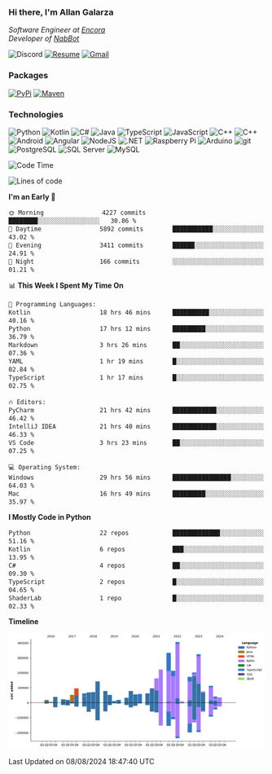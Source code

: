 ### Hi there, I'm Allan Galarza
*Software Engineer at [Encora](https://encora.com)*  
*Developer of [NabBot](https://nabbot.xyz)*

![Discord](https://img.shields.io/badge/galarzaa-5865F2?logo=discord&style=flat-square&logoColor=white)
[![Resume](https://img.shields.io/badge/Resume-000000?logo=github&style=flat-square&logoColor=white)](https://galarzaa90.github.io)
[![Gmail](https://img.shields.io/badge/Email-D14836?logo=gmail&style=flat-square&logoColor=white)](mailto:allan.galarza@gmail.com)

### Packages
[![PyPi](https://img.shields.io/badge/PyPi-3775A9?logo=pypi&style=flat-square&logoColor=white)](https://pypi.org/user/Galarzaa90/)
[![Maven](https://img.shields.io/badge/Maven-C71A36?logo=apache-maven&style=flat-square&logoColor=white)](https://central.sonatype.com/namespace/com.galarzaa)

### Technologies
![Python](https://img.shields.io/badge/Python-4B8BBE?style=flat-square&logo=python&logoColor=white)
![Kotlin](https://img.shields.io/badge/Kotlin-7F52FF?logo=kotlin&style=flat-square&logoColor=white)
![C#](https://img.shields.io/badge/C%23-690081?style=flat-square&logo=c-sharp&logoColor=white)
![Java](https://img.shields.io/badge/Java-007396?style=flat-square&logo=java)
![TypeScript](https://img.shields.io/badge/TypeScript-3178C6?style=flat-square&logo=typescript&logoColor=white)
![JavaScript](https://img.shields.io/badge/JavaScript-F7DF1E?style=flat-square&logo=javascript&logoColor=white)
![C++](https://img.shields.io/badge/C%2B%2B-0180CD?style=flat-square&logo=c%2B%2B)
![C++](https://img.shields.io/badge/Docker-2496ED?style=flat-square&logo=docker&logoColor=white)
![Android](https://img.shields.io/badge/Android-3DDC84?style=flat-square&logo=android&logoColor=white)
![Angular](https://img.shields.io/badge/Angular-DD0031?style=flat-square&logo=angular)
![NodeJS](https://img.shields.io/badge/NodeJS-3C873A?style=flat-square&logo=node.js&logoColor=white)
![.NET](https://img.shields.io/badge/.NET-690081?style=flat-square&logo=.net)
![Raspberry Pi](https://img.shields.io/badge/RaspberryPi-C41949?style=flat-square&logo=raspberry-pi)
![Arduino](https://img.shields.io/badge/Arduino-00979D?style=flat-square&logo=arduino&logoColor=white)
![git](https://img.shields.io/badge/git-F05133?style=flat-square&logo=git&logoColor=white)
![PostgreSQL](https://img.shields.io/badge/PostgreSQL-4169E1?style=flat-square&logo=postgresql&logoColor=white)
![SQL Server](https://img.shields.io/badge/SQL_Server-E02E28?style=flat-square&logo=microsoft-sql-server)
![MySQL](https://img.shields.io/badge/MySQL-00758F?style=flat-square&logo=mysql&logoColor=white)



<!--START_SECTION:waka-->
![Code Time](http://img.shields.io/badge/Code%20Time-10%2C731%20hrs%2013%20mins-blue)

![Lines of code](https://img.shields.io/badge/From%20Hello%20World%20I%27ve%20Written-3.4%20million%20lines%20of%20code-blue)

**I'm an Early 🐤** 

```text
🌞 Morning                4227 commits        ████████░░░░░░░░░░░░░░░░░   30.86 % 
🌆 Daytime                5892 commits        ███████████░░░░░░░░░░░░░░   43.02 % 
🌃 Evening                3411 commits        ██████░░░░░░░░░░░░░░░░░░░   24.91 % 
🌙 Night                  166 commits         ░░░░░░░░░░░░░░░░░░░░░░░░░   01.21 % 
```


📊 **This Week I Spent My Time On** 

```text
💬 Programming Languages: 
Kotlin                   18 hrs 46 mins      ██████████░░░░░░░░░░░░░░░   40.16 % 
Python                   17 hrs 12 mins      █████████░░░░░░░░░░░░░░░░   36.79 % 
Markdown                 3 hrs 26 mins       ██░░░░░░░░░░░░░░░░░░░░░░░   07.36 % 
YAML                     1 hr 19 mins        █░░░░░░░░░░░░░░░░░░░░░░░░   02.84 % 
TypeScript               1 hr 17 mins        █░░░░░░░░░░░░░░░░░░░░░░░░   02.75 % 

🔥 Editors: 
PyCharm                  21 hrs 42 mins      ████████████░░░░░░░░░░░░░   46.42 % 
IntelliJ IDEA            21 hrs 40 mins      ████████████░░░░░░░░░░░░░   46.33 % 
VS Code                  3 hrs 23 mins       ██░░░░░░░░░░░░░░░░░░░░░░░   07.25 % 

💻 Operating System: 
Windows                  29 hrs 56 mins      ████████████████░░░░░░░░░   64.03 % 
Mac                      16 hrs 49 mins      █████████░░░░░░░░░░░░░░░░   35.97 % 
```

**I Mostly Code in Python** 

```text
Python                   22 repos            █████████████░░░░░░░░░░░░   51.16 % 
Kotlin                   6 repos             ███░░░░░░░░░░░░░░░░░░░░░░   13.95 % 
C#                       4 repos             ██░░░░░░░░░░░░░░░░░░░░░░░   09.30 % 
TypeScript               2 repos             █░░░░░░░░░░░░░░░░░░░░░░░░   04.65 % 
ShaderLab                1 repo              █░░░░░░░░░░░░░░░░░░░░░░░░   02.33 % 
```



**Timeline**

![Lines of Code chart](https://raw.githubusercontent.com/Galarzaa90/Galarzaa90/main/assets/bar_graph.png)


 Last Updated on 08/08/2024 18:47:40 UTC
<!--END_SECTION:waka-->
